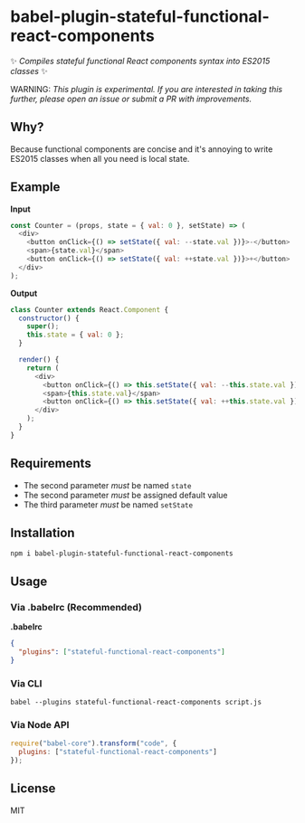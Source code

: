 # babel-plugin-stateful-functional-react-components

✨ _Compiles stateful functional React components syntax into ES2015 classes_ ✨

WARNING: _This plugin is experimental. If you are interested in taking this further, please open an issue or submit a PR with improvements._

## Why?
Because functional components are concise and it's annoying to write ES2015 classes when all you need is local state.

## Example

__Input__
```js
const Counter = (props, state = { val: 0 }, setState) => (
  <div>
    <button onClick={() => setState({ val: --state.val })}>-</button>
    <span>{state.val}</span>
    <button onClick={() => setState({ val: ++state.val })}>+</button>
  </div>
);
```

__Output__
```js
class Counter extends React.Component {
  constructor() {
    super();
    this.state = { val: 0 };
  }

  render() {
    return (
      <div>
        <button onClick={() => this.setState({ val: --this.state.val })}>-</button>
        <span>{this.state.val}</span>
        <button onClick={() => this.setState({ val: ++this.state.val })}>+</button>
      </div>
    );
  }
}
```

## Requirements
- The second parameter _must_ be named `state`
- The second parameter _must_ be assigned default value
- The third parameter _must_ be named `setState`

## Installation
```
npm i babel-plugin-stateful-functional-react-components
```

## Usage

### Via .babelrc (Recommended)

__.babelrc__
```json
{
  "plugins": ["stateful-functional-react-components"]
}
```

### Via CLI
```
babel --plugins stateful-functional-react-components script.js
```

### Via Node API
```js
require("babel-core").transform("code", {
  plugins: ["stateful-functional-react-components"]
});
```

## License
MIT
